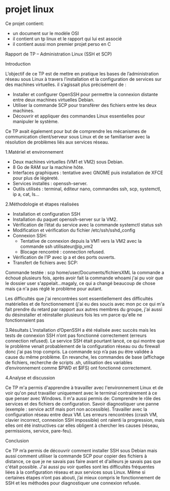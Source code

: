 # projet linux

Ce projet contient:
- un document sur le modèle OSI
- il contient un tp linux et le rapport qui lui est associé
- il contient aussi mon premier projet perso en C 

Rapport de TP – Administration Linux (SSH et SCP)

Introduction

L’objectif de ce TP est  de mettre en pratique les bases de l’administration réseau sous Linux à travers l’installation et la configuration de services sur des machines virtuelles. 
il s’agissait plus précisément de :

- Installer et configurer OpenSSH pour permettre la connexion distante entre deux machines virtuelles Debian.
- Utiliser la commande SCP pour transférer des fichiers entre les deux machines.
- Découvrir et appliquer des commandes Linux essentielles pour manipuler le système.

Ce TP avait également pour but de comprendre les mécanismes de communication client/serveur sous Linux et de se familiariser avec la résolution de problèmes liés aux services réseau.

1.Matériel et environnement

- Deux machines virtuelles (VM1 et VM2) sous Debian.
- 8 Go de RAM sur la machine hôte.
- Interfaces graphiques : tentative avec GNOME puis installation de XFCE pour plus de légèreté.
- Services installés : openssh-server.
- Outils utilisés : terminal, éditeur nano, commandes ssh, scp, systemctl, ip a, cat, ls...

2.Méthodologie et étapes réalisées

- Installation et configuration SSH
- Installation du paquet openssh-server sur la VM2.
- Vérification de l’état du service avec la commande systemctl status ssh
- Modification et vérification du fichier /etc/ssh/sshd_config
- Connexion SSH:
  - Tentative de connexion depuis la VM1 vers la VM2 avec la commande ssh utilisateur@ip_vm2
  - Blocage rencontré : connection refused.
- Vérification de l’IP avec ip a et des ports ouverts.
- Transfert de fichiers avec SCP: 
 
Commande testée : scp home/user/Documents/fichiersXML la commande a échoué plusieurs fois, après avoir fait la commande whoami j'ai pu voir que le dossier user s'appelait...magaly, ce qui a changé beaucoup de chose mais ça n'a pas réglé le problème pour autant.

Les difficultés que j'ai rencontrées sont essentiellement des difficultés matérielles et de fonctionnement (j'ai eu des soucis avec mon pc ce qui m'a fait prendre du retard par rapport aux autres membres du groupe, j'ai aussi du désinstaller et réinstaller plusieurs fois les vm parce qu'elle ne fonctionnaient pas 

3.Résultats
L’installation d’OpenSSH a été réalisée avec succès mais les tests de connexion SSH n’ont pas fonctionné correctement (erreurs connection refused).
Le service SSH était pourtant lancé, ce qui montre que le problème venait probablement de la configuration réseau ou du firewall donc j'ai pas trop compris. La commande scp n’a pas pu être validée à cause du même problème.
En revanche, les commandes de base (affichage de fichiers, recherche de scripts .sh, utilisation des variables d’environnement comme $PWD et $IFS) ont fonctionné correctement.

4.Analyse et discussion

Ce TP m'a permis d'apprendre à travailler avec l'environnement Linux et de voir qu'on peut travailler uniquement avec le terminal contrairement à ce que penser avec Windows. 
Il m'a aussi permis de:
Comprendre le rôle des services et des fichiers de configuration.
Savoir diagnostiquer une panne (exemple : service actif mais port non accessible).
Travailler avec la configuration réseau entre deux VM.
Les erreurs rencontrées (crash VM, clavier incorrect, connexion SSH impossible) ont ralenti la progression, mais elles ont été instructives car elles obligent à chercher les causes (réseau, permissions, service, pare-feu).

Conclusion

Ce TP m’a permis de découvrir comment installer SSH sous Debian mais aussi comment utiliser la commande SCP pour copier des fichiers à distance, ce que je ne savais pas faire avant et d'ailleurs je savais pas que c'était possible.
J'ai aussi pu voir quelles sont les difficultés fréquentes liées à la configuration réseau et aux services sous Linux.
Même si certaines étapes n’ont pas abouti, j’ai mieux compris le fonctionnement de SSH et les méthodes pour diagnostiquer une connexion refusée.





